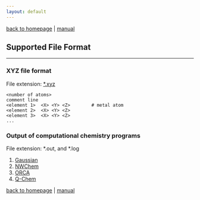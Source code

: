 ```yaml
---
layout: default
---
```

[back to homepage](./) | [manual](./manual.md)

## Supported File Format
***

### XYZ file format

File extension: [*.xyz](https://en.wikipedia.org/wiki/XYZ_file_format)

   ```
   <number of atoms>
   comment line
   <element 1>  <X> <Y> <Z>        # metal atom
   <element 2>  <X> <Y> <Z>
   <element 3>  <X> <Y> <Z>
   ...
   ```

### Output of computational chemistry programs 

File extension: *.out, and *.log

  1. [Gaussian](https://gaussian.com/)
  2. [NWChem](http://www.nwchem-sw.org/index.php/Main_Page)
  3. [ORCA](https://orcaforum.kofo.mpg.de/app.php/portal)
  4. [Q-Chem](https://www.q-chem.com)


[back to homepage](./) | [manual](./manual.md)
